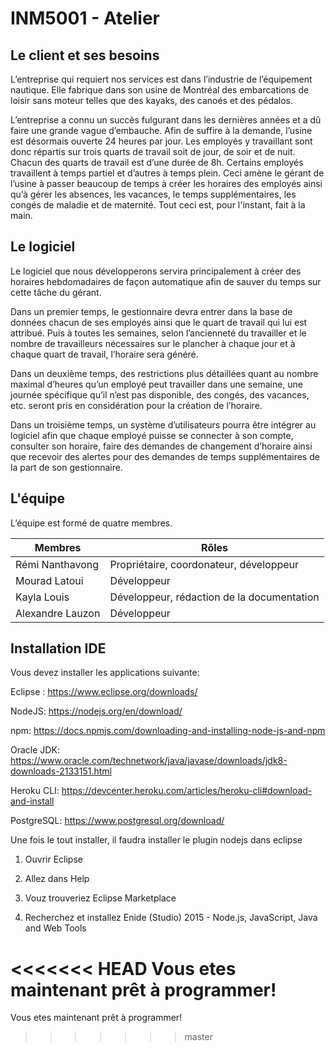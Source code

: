 # INM5001 - Atelier

## Le client et ses besoins

L’entreprise qui requiert nos services est dans l’industrie de l’équipement nautique. Elle fabrique dans son usine de Montréal des embarcations de loisir sans moteur telles que des kayaks, des canoés et des pédalos. 

L’entreprise a connu un succès fulgurant dans les dernières années et a dû faire une grande vague d’embauche. Afin de suffire à la demande, l’usine est désormais ouverte 24 heures par jour. Les employés y travaillant sont donc répartis sur trois quarts de travail soit de jour, de soir et de nuit. Chacun des quarts de travail est d’une durée de 8h. Certains employés travaillent à temps partiel et d’autres à temps plein. Ceci amène le gérant de l’usine à passer beaucoup de temps à créer les horaires des employés ainsi qu’à gérer les absences, les vacances, le temps supplémentaires, les congés de maladie et de maternité. Tout ceci est, pour l'instant, fait à la main.

## Le logiciel

Le logiciel que nous développerons servira principalement à créer des horaires hebdomadaires de façon automatique afin de sauver du temps sur cette tâche du gérant. 

Dans un premier temps, le gestionnaire devra entrer dans la base de données chacun de ses employés ainsi que le quart de travail qui lui est attribué. Puis à toutes les semaines, selon l’ancienneté du travailler et le nombre de travailleurs nécessaires sur le plancher à chaque jour et à chaque quart de travail, l’horaire sera généré.

Dans un deuxième temps, des restrictions plus détaillées quant au nombre maximal d’heures qu’un employé peut travailler dans une semaine, une journée spécifique qu’il n’est pas disponible, des congés, des vacances, etc. seront pris en considération pour la création de l’horaire.

Dans un troisième temps, un système d’utilisateurs pourra être intégrer au logiciel afin que chaque employé puisse se connecter à son compte, consulter son horaire, faire des demandes de changement d’horaire ainsi que recevoir des alertes pour des demandes de temps supplémentaires de la part de son gestionnaire.

## L'équipe

L’équipe est formé de quatre membres.

| Membres  | Rôles |
| ------------- | ------------- |
| Rémi Nanthavong  | Propriétaire, coordonateur, développeur |
| Mourad  Latoui | Développeur |
| Kayla Louis  | Développeur, rédaction de la documentation |
| Alexandre Lauzon | Développeur  |

## Installation IDE

Vous devez installer les applications suivante: 

Eclipse : https://www.eclipse.org/downloads/

NodeJS: https://nodejs.org/en/download/

npm: https://docs.npmjs.com/downloading-and-installing-node-js-and-npm

Oracle JDK: https://www.oracle.com/technetwork/java/javase/downloads/jdk8-downloads-2133151.html

Heroku CLI: https://devcenter.heroku.com/articles/heroku-cli#download-and-install

PostgreSQL: https://www.postgresql.org/download/

Une fois le tout installer, il faudra installer le plugin nodejs dans eclipse

 1) Ouvrir Eclipse
                            
 2) Allez dans Help
                            
 3) Vouz trouveriez Eclipse Marketplace
                            
 4) Recherchez et installez  Enide (Studio) 2015 - Node.js, JavaScript, Java and Web Tools
                            
                            
<<<<<<< HEAD
Vous etes maintenant prêt à programmer!     
=======
Vous etes maintenant prêt à programmer!    
>>>>>>> master
